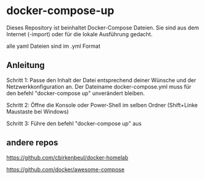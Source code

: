 # docker-compose-up
Dieses Repository ist beinhaltet Docker-Compose Dateien. Sie sind aus dem Internet (-import) oder für die lokale Ausführung gedacht.

alle yaml Dateien sind im .yml Format

## Anleitung
Schritt 1: Passe den Inhalt der Datei entsprechend deiner Wünsche und der Netzwerkkonfiguration an.
Der Dateiname docker-compose.yml muss für den befehl "docker-compose up" unverändert bleiben.

Schritt 2: Öffne die Konsole oder Power-Shell im selben Ordner (Shift+Linke Maustaste bei Windows)

Schritt 3: Führe den befehl "docker-compose up" aus

## andere repos
https://github.com/cbirkenbeul/docker-homelab

https://github.com/docker/awesome-compose
